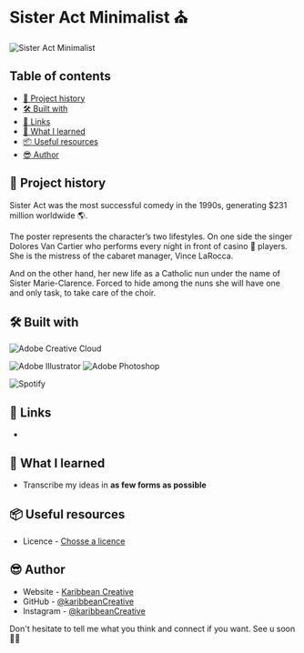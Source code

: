 # Sister Act Minimalist ⛪

![Sister Act Minimalist](sister-act.png)



## Table of contents

- [📜 Project history](#project-history)
- [🛠️ Built with](#built-with)
- [🔗 Links](#links)
- [🧠 What I learned](#what-i-learned)
- [📦 Useful resources](#useful-resources)
- [😎 Author](#author)



## 📜 Project history
Sister Act was the most successful comedy in the 1990s, generating $231 million worldwide 🌎.

The poster represents the character’s two lifestyles.
On one side the singer Dolores Van Cartier who performs every night in front of casino 🎰 players. She is the mistress of the cabaret manager, Vince LaRocca.

And on the other hand, her new life as a Catholic nun under the name of Sister Marie-Clarence. Forced to hide among the nuns she will have one and only task, to take care of the choir.



## 🛠️ Built with

![Adobe Creative Cloud](https://img.shields.io/badge/Adobe%20Creative%20Cloud-DA1F26.svg?style=for-the-badge&logo=Adobe%20Creative%20Cloud&logoColor=white)

![Adobe Illustrator](https://img.shields.io/badge/adobe%20illustrator-%23FF9A00.svg?style=for-the-badge&logo=adobe%20illustrator&logoColor=white)
![Adobe Photoshop](https://img.shields.io/badge/adobe%20photoshop-%2331A8FF.svg?style=for-the-badge&logo=adobe%20photoshop&logoColor=white)

![Spotify](https://img.shields.io/badge/Spotify-1ED760?style=for-the-badge&logo=spotify&logoColor=white)



## 🔗 Links

- 



## 🧠 What I learned

* Transcribe my ideas in **as few forms as possible**



## 📦 Useful resources

-  Licence - [Chosse a licence](https://choosealicense.com/)



## 😎 Author

- Website - [Karibbean Creative](https://karibbeancreative.xyz/)
- GitHub - [@karibbeanCreative](https://github.com/karibbeanCreative)
- Instagram - [@karibbeanCreative](https://www.instagram.com/karibbean.creative/)



Don't hesitate to tell me what you think and connect if you want.
See u soon ✌🏽